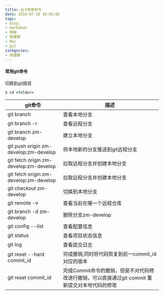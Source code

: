 ```yaml
---
title: git常用命令
date: 2018-07-18 16:05:02
tags:
- blog
- markdown
- 博客 
- 快捷键
- Mac
- git
categories:
- 快捷键
---
```


#### 常用git命令

切换到git路径
```cmd
$ cd <folder>
```
git命令 | 描述
---|---
git branch  |查看本地分支
git branch -r |查看远程分支
git branch zm-develop |建立本地分支
git push origin zm-develop:zm-develop|将本地新的分支推送到git远程分支
git fetch origin zm-develop:zm-develop|拉取远程分支并创建本地分支
git fetch origin zm-develop:zm-develop|拉取远程分支并创建本地分支
git checkout zm-develop|切换到本地分支
git remote -v|查看当前在哪一个远程仓库  
git branch -d zm-develop|删除分支zm-develop
git config --list|查看配置信息  
git status|查看项目状态信息  
git log |查看提交日志
git reset --hard commit_id | 完成撤销,同时将代码恢复到前一commit_id 对应的版本
git reset commit_id  |  完成Commit命令的撤销，但是不对代码修改进行撤销，可以直接通过git commit 重新提交对本地代码的修改

<!--more-->